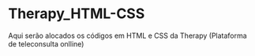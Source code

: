 # Therapy_HTML-CSS

Aqui serão alocados os códigos em HTML e CSS da Therapy (Plataforma de teleconsulta onlline)
